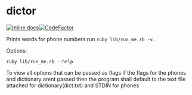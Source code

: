 # dictor 
[![Inline docs](http://inch-ci.org/github/sharat94/dictor.svg?branch=master)](http://inch-ci.org/github/sharat94/dictor)[![CodeFactor](https://www.codefactor.io/repository/github/sharat94/dictor/badge)](https://www.codefactor.io/repository/github/sharat94/dictor)

Prints words for phone numbers
run ``` ruby lib/run_me.rb -v ```.

Options:

``` ruby lib/run_me.rb --help ```

To view all options that can be passed as flags
if the flags for the phones and dictionary arent passed then the program shall default to the text file attached for dictionary(dict.txt) and STDIN for phones
